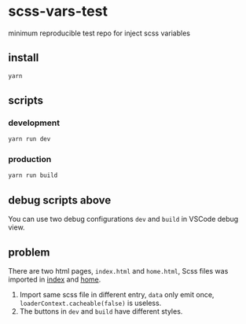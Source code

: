 # scss-vars-test

minimum reproducible test repo for inject scss variables

## install

```bash
yarn
```

## scripts

### development

```bash
yarn run dev
```

### production

```bash
yarn run build
```

## debug scripts above

You can use two debug configurations `dev` and `build` in VSCode debug view.

## problem

There are two html pages, `index.html` and `home.html`, Scss files was imported in [index](src/pages/index/index.js) and [home](src/pages/home/index.js).

1. Import same scss file in different entry, `data` only emit once, `loaderContext.cacheable(false)` is useless.
2. The buttons in `dev` and `build` have different styles.
